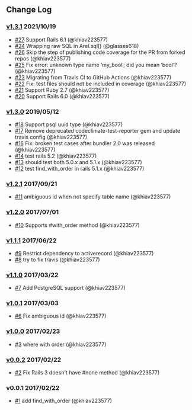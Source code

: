 ## Change Log

### [v1.3.1](https://github.com/khiav223577/find_with_order/compare/v1.3.0...v1.3.1) 2021/10/19
- [#27](https://github.com/khiav223577/find_with_order/pull/27) Support Rails 6.1 (@khiav223577)
- [#24](https://github.com/khiav223577/find_with_order/pull/24) Wrapping raw SQL in Arel.sql()  (@glasses618)
- [#26](https://github.com/khiav223577/find_with_order/pull/26) Skip the step of publishing code coverage for the PR from forked repos (@khiav223577)
- [#25](https://github.com/khiav223577/find_with_order/pull/25) Fix error: unknown type name ‘my_bool’; did you mean ‘bool’? (@khiav223577)
- [#23](https://github.com/khiav223577/find_with_order/pull/23) Migrating from Travis CI to GitHub Actions (@khiav223577)
- [#22](https://github.com/khiav223577/find_with_order/pull/22) Fix: test files should not be included in coverage (@khiav223577)
- [#21](https://github.com/khiav223577/find_with_order/pull/21) Support Ruby 2.7 (@khiav223577)
- [#20](https://github.com/khiav223577/find_with_order/pull/20) Support Rails 6.0 (@khiav223577)

### [v1.3.0](https://github.com/khiav223577/find_with_order/compare/v1.2.1...v1.3.0) 2019/05/12
- [#18](https://github.com/khiav223577/find_with_order/pull/18) Support psql uuid type (@khiav223577)
- [#17](https://github.com/khiav223577/find_with_order/pull/17) Remove deprecated codeclimate-test-reporter gem and update travis config (@khiav223577)
- [#16](https://github.com/khiav223577/find_with_order/pull/16) Fix: broken test cases after bundler 2.0 was released (@khiav223577)
- [#14](https://github.com/khiav223577/find_with_order/pull/14) test rails 5.2 (@khiav223577)
- [#13](https://github.com/khiav223577/find_with_order/pull/13) should test both 5.0.x and 5.1.x (@khiav223577)
- [#12](https://github.com/khiav223577/find_with_order/pull/12) test find_with_order in rails 5.1.x (@khiav223577)

### [v1.2.1](https://github.com/khiav223577/find_with_order/compare/v1.2.0...v1.2.1) 2017/09/21
- [#11](https://github.com/khiav223577/find_with_order/pull/11) ambiguous id when not specify table name (@khiav223577)

### [v1.2.0](https://github.com/khiav223577/find_with_order/compare/v1.1.1...v1.2.0) 2017/07/01
- [#10](https://github.com/khiav223577/find_with_order/pull/10) Supports #with_order method (@khiav223577)

### [v1.1.1](https://github.com/khiav223577/find_with_order/compare/v1.1.0...v1.1.1) 2017/06/22
- [#9](https://github.com/khiav223577/find_with_order/pull/9) Restrict dependency to activerecord (@khiav223577)
- [#8](https://github.com/khiav223577/find_with_order/pull/8) try to fix travis (@khiav223577)

### [v1.1.0](https://github.com/khiav223577/find_with_order/compare/v1.0.1...v1.1.0) 2017/03/22
- [#7](https://github.com/khiav223577/find_with_order/pull/7) Add PostgreSQL support (@khiav223577)

### [v1.0.1](https://github.com/khiav223577/find_with_order/compare/v1.0.0...v1.0.1) 2017/03/03
- [#6](https://github.com/khiav223577/find_with_order/pull/6) Fix ambiguous id (@khiav223577)

### [v1.0.0](https://github.com/khiav223577/find_with_order/compare/v0.0.2...v1.0.0) 2017/02/23
- [#3](https://github.com/khiav223577/find_with_order/pull/3) where with order (@khiav223577)

### [v0.0.2](https://github.com/khiav223577/find_with_order/compare/v0.0.1...v0.0.2) 2017/02/22
- [#2](https://github.com/khiav223577/find_with_order/pull/2) Fix Rails 3 doesn't have #none method (@khiav223577)

### v0.0.1 2017/02/22
- [#1](https://github.com/khiav223577/find_with_order/pull/1) add find_with_order (@khiav223577)
